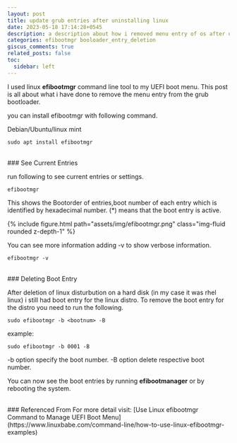 ```yaml
---
layout: post
title: update grub entries after uninstalling linux
date: 2023-05-18 17:14:28+0545
description: a description about how i removed menu entry of os after uninstalling operating system.
categories: efibootmgr booloader_entry_deletion
giscus_comments: true
related_posts: false
toc:
  sidebar: left
---
```


<!--
## Adding a Table of Contents

To add a table of contents to a post as a sidebar, simply add
```yml
toc:
  sidebar: left
```
-->

I used linux **efibootmgr** command line tool to my UEFI boot menu. This post is all about what i have done to remove the menu entry from the grub bootloader.

you can install efibootmgr with following command.

Debian/Ubuntu/linux mint
```
sudo apt install efibootmgr
```
<br>
### See Current Entries

run following to see current entries or settings.

```
efibootmgr
```

This shows the Bootorder of entries,boot number of each entry which is identified by hexadecimal number. (*) means that the boot entry is active.

<div class="row mt-3">
    <div class="col-sm mt-3 mt-md-0">
        {% include figure.html path="assets/img/efibootmgr.png" class="img-fluid rounded z-depth-1" %}
    </div>
</div>


You can see more information adding -v to show verbose information.

```
efibootmgr -v
```

<br>
### Deleting Boot Entry

After deletion of linux disturbution on a hard disk (in my case it was rhel linux) i still had boot entry for the linux distro. To remove the boot entry for the distro you need to run the following.

```
sudo efibootmgr -b <bootnum> -B
```

example:
```
sudo efibootmgr -b 0001 -B
```

-b option specify the boot number. -B option delete respective boot number.

<p> You can now see the boot entries by running <b>efibootmanager</b> or by rebooting the system.</p>

<br>
### Referenced From
For more detail visit: 
[Use Linux efibootmgr Command to Manage UEFI Boot Menu](https://www.linuxbabe.com/command-line/how-to-use-linux-efibootmgr-examples)
<br>

<!---

## Customizing Your Table of Contents
{:data-toc-text="Customizing"}

If you want to learn more about how to customize the table of contents of your sidebar, you can check the [bootstrap-toc](https://afeld.github.io/bootstrap-toc/) documentation. Notice that you can even customize the text of the heading that will be displayed on the sidebar.

### Example of Sub-Heading 2

Jean shorts raw denim Vice normcore, art party High Life PBR skateboard stumptown vinyl kitsch. Four loko meh 8-bit, tousled banh mi tilde forage Schlitz dreamcatcher twee 3 wolf moon. Chambray asymmetrical paleo salvia, sartorial umami four loko master cleanse drinking vinegar brunch. <a href="https://www.pinterest.com">Pinterest</a> DIY authentic Schlitz, hoodie Intelligentsia butcher trust fund brunch shabby chic Kickstarter forage flexitarian. Direct trade <a href="https://en.wikipedia.org/wiki/Cold-pressed_juice">cold-pressed</a> meggings stumptown plaid, pop-up taxidermy. Hoodie XOXO fingerstache scenester Echo Park. Plaid ugh Wes Anderson, freegan pug selvage fanny pack leggings pickled food truck DIY irony Banksy.

### Example of another Sub-Heading 2

Jean shorts raw denim Vice normcore, art party High Life PBR skateboard stumptown vinyl kitsch. Four loko meh 8-bit, tousled banh mi tilde forage Schlitz dreamcatcher twee 3 wolf moon. Chambray asymmetrical paleo salvia, sartorial umami four loko master cleanse drinking vinegar brunch. <a href="https://www.pinterest.com">Pinterest</a> DIY authentic Schlitz, hoodie Intelligentsia butcher trust fund brunch shabby chic Kickstarter forage flexitarian. Direct trade <a href="https://en.wikipedia.org/wiki/Cold-pressed_juice">cold-pressed</a> meggings stumptown plaid, pop-up taxidermy. Hoodie XOXO fingerstache scenester Echo Park. Plaid ugh Wes Anderson, freegan pug selvage fanny pack leggings pickled food truck DIY irony Banksy.

-->
